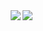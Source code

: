 <img align="right" src="https://github-readme-stats.vercel.app/api?username=main1o&show_icons=true&icon_color=a6c0fe&title_color=f68084" />
<img align="right" src="https://s3.bmp.ovh/imgs/2022/08/05/d7b497894b3edf4b.png" />
